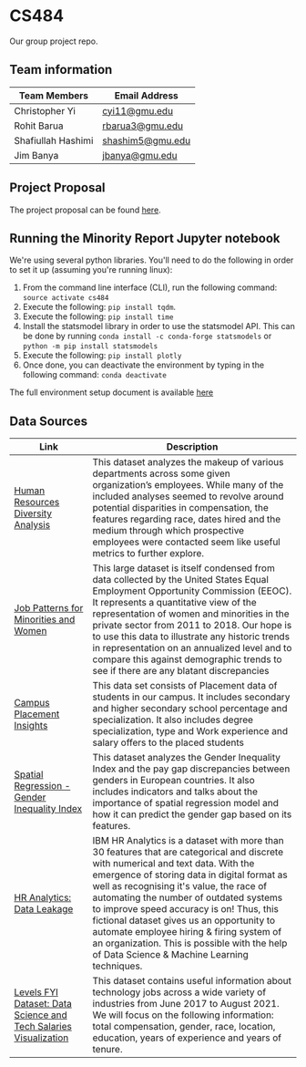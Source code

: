 # CS484

Our group project repo.

## Team information

|Team Members|Email Address|
|-|-|
|Christopher Yi|cyi11@gmu.edu|
|Rohit Barua|rbarua3@gmu.edu|
|Shafiullah Hashimi|shashim5@gmu.edu|
|Jim Banya|jbanya@gmu.edu|

## Project Proposal

The project proposal can be found [here](https://docs.google.com/document/d/16rTQRJq_3OJXuhi5SyP9XC9JVWHbSFvA59F33fbMlLA/edit).  

## Running the Minority Report Jupyter notebook

We're using several python libraries.  You'll need to do the following in order to set it up (assuming you're running linux):  

1. From the command line interface (CLI), run the following command: `source activate cs484`
2. Execute the following: `pip install tqdm`.
3. Execute the following: `pip install time`
4. Install the statsmodel library in order to use the statsmodel API. This can be done by running `conda install -c conda-forge statsmodels` or `python -m pip install statsmodels`
5. Execute the following: `pip install plotly`
6. Once done, you can deactivate the environment by typing in the following command: `conda deactivate`

The full environment setup document is available [here](https://github.com/GMU-MinorityReport/CS484/blob/main/documentation/environment_setup_guidance.pdf)

## Data Sources

|Link|Description|
|-|-|
|[Human Resources Diversity Analysis](https://www.kaggle.com/code/jancergomes/human-resources-diversity-analysis)|This dataset analyzes the makeup of various departments across some given organization’s employees. While many of the included analyses seemed to revolve around potential disparities in compensation, the features regarding race, dates hired and the medium through which prospective employees were contacted seem like useful metrics to further explore.|
|[Job Patterns for Minorities and Women](https://www.kaggle.com/datasets/nicholasmarangi/job-patterns-for-minorities-and-women-usa)|This large dataset is itself condensed from data collected by the United States Equal Employment Opportunity Commission (EEOC). It represents a quantitative view of the representation of women and minorities in the private sector from 2011 to 2018. Our hope is to use this data to illustrate any historic trends in representation on an annualized level and to compare this against demographic trends to see if there are any blatant discrepancies|
|[Campus Placement Insights](https://www.kaggle.com/code/vinitshah0110/campus-placement-insights/input)|This data set consists of Placement data of students in our campus. It includes secondary and higher secondary school percentage and specialization. It also includes degree specialization, type and Work experience and salary offers to the placed students|
|[Spatial Regression - Gender Inequality Index](https://www.kaggle.com/code/gianinamariapetrascu/spatial-regression-gender-inequality-index/input?select=pay_gap_Europe.csv)|This dataset analyzes the Gender Inequality Index and the pay gap discrepancies between genders in European countries. It also includes indicators and talks about the importance of spatial regression model and how it can predict the gender gap based on its features.|
|[HR Analytics: Data Leakage](https://www.kaggle.com/code/tanmay111999/hr-analytics-data-leakage-eda-f1-score-80)|IBM HR Analytics is a dataset with more than 30 features that are categorical and discrete with numerical and text data. With the emergence of storing data in digital format as well as recognising it's value, the race of automating the number of outdated systems to improve speed accuracy is on! Thus, this fictional dataset gives us an opportunity to automate employee hiring & firing system of an organization. This is possible with the help of Data Science & Machine Learning techniques.|
|[Levels FYI Dataset: Data Science and Tech Salaries Visualization](https://www.kaggle.com/code/febiec/data-science-and-tech-salaries-visualization/notebook)|This dataset contains useful information about technology jobs across a wide variety of industries from June 2017 to August 2021. We will focus on the following information: total compensation, gender, race, location, education, years of experience and years of tenure.|
